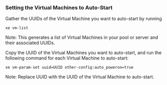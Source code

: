 ### Setting the Virtual Machines to Auto-Start

Gather the UUIDs of the Virtual Machine you want to auto-start by running 

```
xe vm-list
```

Note: This generates a list of Virtual Machines in your pool or server and their associated UUIDs.

Copy the UUID of the Virtual Machines you want to auto-start, and run the following command for each Virtual Machine to auto-start:


```
xe vm-param-set uuid=UUID other-config:auto_poweron=true
```

Note: Replace UUID with the UUID of the Virtual Machine to auto-start.